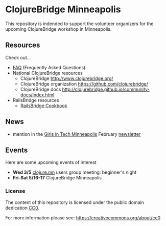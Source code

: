 # ClojureBridge Minneapolis

This repository is indended to support the volunteer organizers
for the upcoming ClojureBridge workshop in Minneapolis.

## Resources

Check out...

* [FAQ](FAQ.md) (Frequently Asked Questions)
* National ClojureBridge resources
  * ClojureBridge http://www.clojurebridge.org/
  * ClojureBridge organization https://github.com/clojurebridge/
  * ClojureBridge docs http://clojurebridge.github.io/community-docs/index.html
* RailsBridge resources
  * [RailsBridge Cookbook](https://github.com/railsbridge/docs/wiki/Cookbook)

## News

* mention in the [Girls in Tech Minneapolis](http://gitmsp.org/) February [newsletter](http://eepurl.com/MnLAP)

## Events

Here are some upcoming events of interest

* **Wed 3/5** [clojure.mn](http://clojure.mn/) users group meeting: beginner's night
* **Fri-Sat 5/16-17** ClojureBridge Minneapolis

### License

The content of this repository is licensed under the public domain dedication [CC0](LICENSE).

For more information please see: https://creativecommons.org/about/cc0
